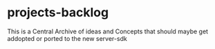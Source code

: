 # projects-backlog
This is a Central Archive of ideas and Concepts that should maybe get addopted or ported to the new server-sdk
